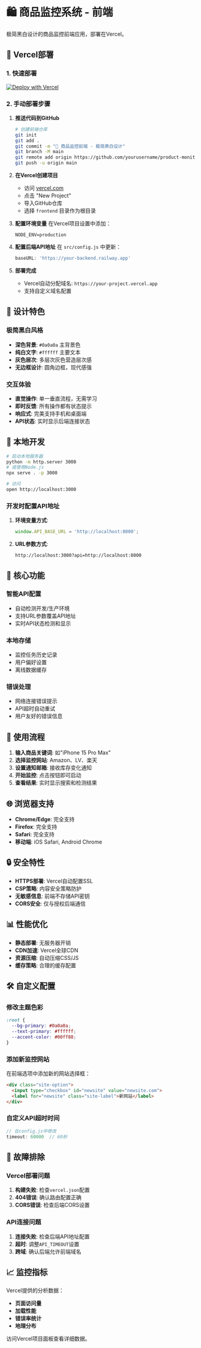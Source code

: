 # 🛍️ 商品监控系统 - 前端

极简黑白设计的商品监控前端应用，部署在Vercel。

## 🚀 Vercel部署

### 1. 快速部署

[![Deploy with Vercel](https://vercel.com/button)](https://vercel.com/new/clone?repository-url=https://github.com/yourusername/product-monitor-frontend)

### 2. 手动部署步骤

1. **推送代码到GitHub**
   ```bash
   # 创建前端仓库
   git init
   git add .
   git commit -m "🎨 商品监控前端 - 极简黑白设计"
   git branch -M main
   git remote add origin https://github.com/yourusername/product-monitor-frontend.git
   git push -u origin main
   ```

2. **在Vercel创建项目**
   - 访问 [vercel.com](https://vercel.com)
   - 点击 "New Project"
   - 导入GitHub仓库
   - 选择 `frontend` 目录作为根目录

3. **配置环境变量**
   在Vercel项目设置中添加：
   ```env
   NODE_ENV=production
   ```

4. **配置后端API地址**
   在 `src/config.js` 中更新：
   ```javascript
   baseURL: 'https://your-backend.railway.app'
   ```

5. **部署完成**
   - Vercel自动分配域名: `https://your-project.vercel.app`
   - 支持自定义域名配置

## 🎨 设计特色

### 极简黑白风格
- **深色背景**: `#0a0a0a` 主背景色
- **纯白文字**: `#ffffff` 主要文本
- **灰色层次**: 多层次灰色营造层次感
- **无边框设计**: 圆角边框，现代感强

### 交互体验
- **直觉操作**: 单一垂直流程，无需学习
- **即时反馈**: 所有操作都有状态提示
- **响应式**: 完美支持手机和桌面端
- **API状态**: 实时显示后端连接状态

## 📱 本地开发

```bash
# 启动本地服务器
python -m http.server 3000
# 或使用Node.js
npx serve . -p 3000

# 访问
open http://localhost:3000
```

### 开发时配置API地址

1. **环境变量方式**:
   ```javascript
   window.API_BASE_URL = 'http://localhost:8000';
   ```

2. **URL参数方式**:
   ```
   http://localhost:3000?api=http://localhost:8000
   ```

## 🔧 核心功能

### 智能API配置
- 自动检测开发/生产环境
- 支持URL参数覆盖API地址
- 实时API状态检测和显示

### 本地存储
- 监控任务历史记录
- 用户偏好设置
- 离线数据缓存

### 错误处理
- 网络连接错误提示
- API超时自动重试
- 用户友好的错误信息

## 🎯 使用流程

1. **输入商品关键词**: 如"iPhone 15 Pro Max"
2. **选择监控网站**: Amazon、LV、楽天
3. **设置通知邮箱**: 接收库存变化通知
4. **开始监控**: 点击按钮即可启动
5. **查看结果**: 实时显示搜索和检测结果

## 🌐 浏览器支持

- **Chrome/Edge**: 完全支持
- **Firefox**: 完全支持  
- **Safari**: 完全支持
- **移动端**: iOS Safari, Android Chrome

## 🔒 安全特性

- **HTTPS部署**: Vercel自动配置SSL
- **CSP策略**: 内容安全策略防护
- **无敏感信息**: 前端不存储API密钥
- **CORS安全**: 仅与授权后端通信

## 📊 性能优化

- **静态部署**: 无服务器开销
- **CDN加速**: Vercel全球CDN
- **资源压缩**: 自动压缩CSS/JS
- **缓存策略**: 合理的缓存配置

## 🛠️ 自定义配置

### 修改主题色彩
```css
:root {
  --bg-primary: #0a0a0a;
  --text-primary: #ffffff;
  --accent-color: #00ff88;
}
```

### 添加新监控网站
在前端选项中添加新的网站选择框：
```html
<div class="site-option">
  <input type="checkbox" id="newsite" value="newsite.com">
  <label for="newsite" class="site-label">新网站</label>
</div>
```

### 自定义API超时时间
```javascript
// 在config.js中修改
timeout: 60000  // 60秒
```

## 🚨 故障排除

### Vercel部署问题
1. **构建失败**: 检查`vercel.json`配置
2. **404错误**: 确认路由配置正确
3. **CORS错误**: 检查后端CORS设置

### API连接问题  
1. **连接失败**: 检查后端API地址配置
2. **超时**: 调整`API_TIMEOUT`设置
3. **跨域**: 确认后端允许前端域名

## 📈 监控指标

Vercel提供的分析数据：
- **页面访问量**
- **加载性能**
- **错误率统计**
- **地理分布**

访问Vercel项目面板查看详细数据。